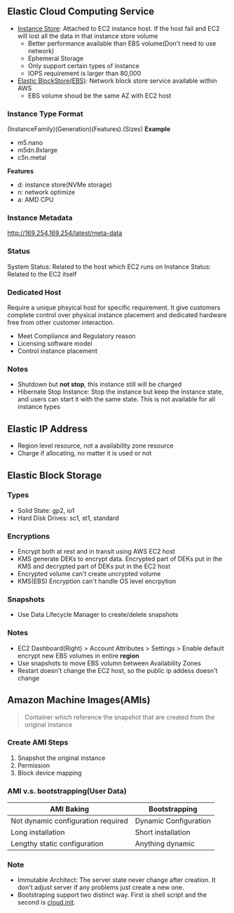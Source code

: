 ## Elastic Cloud Computing Service
* [Instance Store](https://docs.aws.amazon.com/AWSEC2/latest/UserGuide/InstanceStorage.html): Attached to EC2 instance host. If the host fail and EC2 will lost all the data in that instance store volume
  * Better performance available than EBS volume(Don't need to use network)
  * Ephemeral Storage
  * Only support certain types of instance
  * IOPS requirement is larger than 80,000
* [Elastic BlockStore(EBS)](https://docs.aws.amazon.com/AWSEC2/latest/UserGuide/EBSVolumeTypes.html): Network block store service available within AWS
  * EBS volume shoud be the same AZ with EC2 host

### Instance Type Format
(InstanceFamily)(Generation)(Features).(Sizes)
**Example**
* m5.nano
* m5dn.8xlarge
* c5n.metal

**Features**
* d: instance store(NVMe storage)
* n: network optimize
* a: AMD CPU

### Instance Metadata
http://169.254.169.254/latest/meta-data

### Status
System Status: Related to the host which EC2 runs on
Instance Status: Related to the EC2 itself

### Dedicated Host
Require a unique phsyical host for specific requirement. It give customers complete control over physical instance placement and dedicated hardware free from other customer interaction.
* Meet Compliance and Regulatory reason
* Licensing software model
* Control instance placement

### Notes
* Shutdown but **not stop**, this instance still will be charged
* Hibernate Stop Instance: Stop the instance but keep the instance state, and users can start it with the same state. This is not available for all instance types


## Elastic IP Address
* Region level resource, not a availability zone resource
* Charge if allocating, no matter it is used or not


## Elastic Block Storage
### Types
* Solid State: gp2, io1
* Hard Disk Drives: sc1, st1, standard

### Encryptions
* Encrypt both at rest and in transit using AWS EC2 host
* KMS generate DEKs to encrypt data. Encrypted part of DEKs put in the KMS and decrypted part of DEKs put in the EC2 host
* Encrypted volume can't create uncrypted volume
* KMS(EBS) Encryption can't handle OS level encrpytion

### Snapshots
* Use Data Lifecycle Manager to create/delete snapshots

### Notes
* EC2 Dashboard(Right) > Account Attributes > Settings > Enable default encrypt new EBS volumes in entire **region**
* Use snapshots to move EBS volumn between Availability Zones
* Restart doesn't change the EC2 host, so the public ip addess doesn't change

## Amazon Machine Images(AMIs)
 > Container which reference the snapshot that are created from the original instance

 ### Create AMI Steps
 1. Snapshot the original instance 
 2. Permission
 3. Block device mapping

 ### AMI v.s. bootstrapping(User Data)

 |AMI Baking|Bootstrapping|
 |---|---|
 |Not dynamic configuration required|Dynamic Configuration|
 |Long installation|Short installation|
 |Lengthy static configuration|Anything dynamic|

 ### Note
 * Immutable Architect: The server state never change after creation. It don't adjust server if any problems just create a new one.
* Bootstraping support two distinct way. First is shell script and the second is [cloud init](https://cloudinit.readthedocs.io/en/latest/).